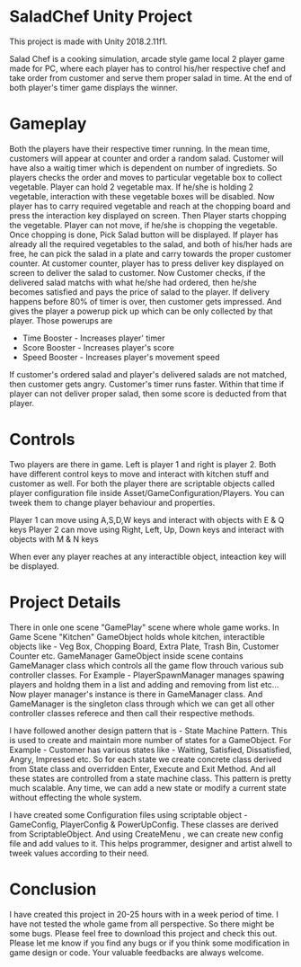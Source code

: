 # SaladChef Unity Project 

This project is made with Unity 2018.2.11f1. 

Salad Chef is a cooking simulation, arcade style game local 2 player game made for PC, where each player has to control his/her respective chef and 
take order from customer and serve them proper salad in time. At the end of both player's timer game displays the winner. 

# Gameplay

Both the players have their respective timer running. In the mean time, customers will appear at counter and order a random salad. Customer will have also a waitig timer which is dependent on number of ingrediets. So players checks the order and moves to particular vegetable box to collect vegetable. Player can hold 2 vegetable max. If he/she is holding 2 vegetable, interaction with these vegetable boxes will be disabled. Now player has to carry required vegetable and reach at the chopping board and press the interaction key displayed on screen. Then Player starts chopping the vegetable. Player can not move, if he/she is chopping the vegetable. Once chopping is done, Pick Salad button will be displayed. If player has already all the required vegetables to the salad, and both of his/her hads are free, he can pick the salad in a plate and carry towards the proper customer counter. At customer counter, player has to press deliver key displayed on screen to deliver the salad to customer. Now Customer checks, if the delivered salad matchs with what he/she had ordered, then he/she becomes satisfied and pays the price of salad to the player. If delivery happens before 80% of timer is over, then customer gets impressed. And gives the player a powerup pick up which can be only collected by that player. Those powerups are 

* Time Booster - Increases player' timer
* Score Booster - Increases player's score
* Speed Booster - Increases player's movement speed

If customer's ordered salad and player's delivered salads are not matched, then customer gets angry. Customer's timer runs faster. Within that time if player can not deliver proper salad, then some score is deducted from that player. 


# Controls

Two players are there in game. Left is player 1 and right is player 2. Both have different control keys to move and interact with kitchen stuff and customer as well. For both the player there are scriptable objects called player configuration file inside Asset/GameConfiguration/Players. You can tweek them to change player behaviour and properties. 

Player 1 can move using A,S,D,W keys and interact with objects with E & Q keys
Player 2 can move using Right, Left, Up, Down keys and interact with objects with M & N keys

When ever any player reaches at any interactible object, inteaction key will be displayed. 


# Project Details
There in onle one scene "GamePlay" scene where whole game works. In Game Scene "Kitchen" GameObject holds whole kitchen, interactible objects like - Veg Box, Chopping Board, Extra Plate, Trash Bin, Customer Counter etc. 
GameManager GameObject inside scene contains GameManager class which controls all the game flow throuch various sub controller classes. 
For Example - PlayerSpawnManager manages spawing players and holdng them in a list and adding and removing from list etc... Now player manager's instance is there in GameManager class. And GameManager is the singleton class through which we can get all other controller classes referece and then call their respective methods. 

I have followed another design pattern that is - State Machine Pattern. This is used to create and maintain more number of states for a GameObject. For Example - Customer has various states like - Waiting, Satisfied, Dissatisfied, Angry, Impressed etc. So for each state we create concrete class derived from State class and overridden Enter, Execute and Exit Method. And all these states are controlled from a state machine class. This pattern is pretty much scalable. Any time, we can add a new state or modify a current state without effecting the whole system. 

I have created some Configuration files using scriptable object - GameConfig, PlayerConfig & PowerUpConfig. These classes are derived from ScriptableObject. And using CreateMenu , we can create new config file and add values to it. This helps programmer, designer and artist alwell to tweek values according to their need. 


# Conclusion 

I have created this project in 20-25 hours with in a week period of time. I have not tested the whole game from all perspective. So there might be some bugs. Please feel free to download this project and check this out. Please let me know if you find any bugs or if you think some modification in game design or code. Your valuable feedbacks are always welcome. 
